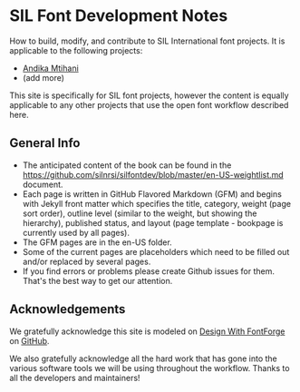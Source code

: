 # SIL Font Development Notes
How to build, modify, and contribute to SIL International font projects. It is applicable to the following projects:

- [Andika Mtihani](https://github.com/silnrsi/font-andika-mtihani)
- (add more)

This site is specifically for SIL font projects, however the content is equally applicable to any other projects that use the open font workflow described here. 

## General Info
- The anticipated content of the book can be found in the https://github.com/silnrsi/silfontdev/blob/master/en-US-weightlist.md document.
- Each page is written in GitHub Flavored Markdown (GFM) and begins with Jekyll front matter which specifies the title, category, weight (page sort order), outline level (similar to the weight, but showing the hierarchy), published status, and layout (page template - bookpage is currently used by all pages).
- The GFM pages are in the en-US folder.
- Some of the current pages are placeholders which need to be filled out and/or replaced by several pages.
- If you find errors or problems please create Github issues for them. That's the best way to get our attention.


## Acknowledgements
We gratefully acknowledge this site is modeled on [Design With FontForge] on [GitHub].

We also gratefully acknowledge all the hard work that has gone into the various software tools we will be using throughout the workflow. Thanks to all the developers and maintainers!

[Design With FontForge]: http://designwithfontforge.com
[GitHub]: https://github.com/fontforge/designwithfontforge.com
